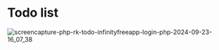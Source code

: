 ﻿# Todo list 
![screencapture-php-rk-todo-infinityfreeapp-login-php-2024-09-23-16_07_38](https://github.com/user-attachments/assets/3f715983-d0a2-42ea-97c3-5d0834cc93f7)

